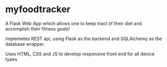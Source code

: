 # myfoodtracker
A Flask Web App which allows one to keep tract of their diet and accomplish their fitness goals!

Implemetes REST api, using Flask as the backend and SQLAlchemy as the database wrapper. 

Uses HTML, CSS and JS to develop responsive front end for all device types
